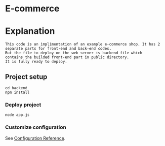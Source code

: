 # E-commerce

# Explanation
```
This code is an implimentation of an example e-commerce shop. It has 2 separate parts for front-end and back-end codes. 
But the file to deploy on the web server is backend file which contains the builded front-end part in public directory. 
It is fully ready to deploy. 
```

## Project setup
```
cd backend
npm install
```

### Deploy project
```
node app.js
```

### Customize configuration
See [Configuration Reference](https://cli.vuejs.org/config/).
